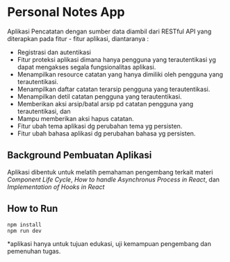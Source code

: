 # Personal Notes App
Aplikasi Pencatatan dengan sumber data diambil dari RESTful API yang diterapkan pada fitur - fitur aplikasi, diantaranya :
- Registrasi dan autentikasi
- Fitur proteksi aplikasi dimana hanya pengguna yang terautentikasi yg dapat mengakses segala fungsionalitas aplikasi.
- Menampilkan resource catatan yang hanya dimiliki oleh pengguna yang terautentikasi.
- Menampilkan daftar catatan terarsip pengguna yang terautentikasi.
- Menampilkan detil catatan pengguna yang terautentikasi.
- Memberikan aksi arsip/batal arsip pd catatan pengguna yang terautentikasi, dan
- Mampu memberikan aksi hapus catatan.
- Fitur ubah tema aplikasi dg perubahan tema yg persisten.
- Fitur ubah bahasa aplikasi dg perubahan bahasa yg persisten.

## Background Pembuatan Aplikasi
Aplikasi dibentuk untuk melatih pemahaman pengembang terkait materi <i>Component Life Cycle</i>, <i>How to handle Asynchronus Process in React</i>, dan <i>Implementation of Hooks in React</i>

## How to Run

```
npm install
npm run dev
```
*aplikasi hanya untuk tujuan edukasi, uji kemampuan pengembang dan pemenuhan tugas.
